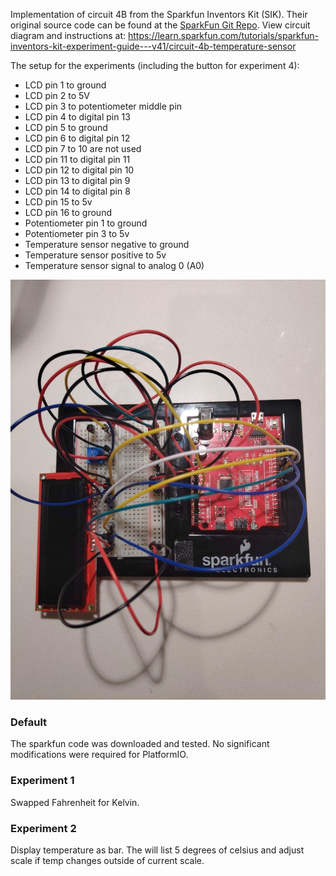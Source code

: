 Implementation of circuit 4B from the Sparkfun Inventors Kit (SIK). Their original source code can be found at the [SparkFun Git Repo](https://github.com/sparkfun/SIK-Guide-Code/tree/master/SIK_Circuit_4B-TemperatureSensor).
View circuit diagram and instructions at: https://learn.sparkfun.com/tutorials/sparkfun-inventors-kit-experiment-guide---v41/circuit-4b-temperature-sensor

The setup for the experiments (including the button for experiment 4):
* LCD pin 1 to ground
* LCD pin 2 to 5V 
* LCD pin 3 to potentiometer middle pin
* LCD pin 4 to digital pin 13 
* LCD pin 5 to ground
* LCD pin 6 to digital pin 12
* LCD pin 7 to 10 are not used
* LCD pin 11 to digital pin 11
* LCD pin 12 to digital pin 10
* LCD pin 13 to digital pin 9
* LCD pin 14 to digital pin 8
* LCD pin 15 to 5v
* LCD pin 16 to ground
* Potentiometer pin 1 to ground
* Potentiometer pin 3 to 5v
* Temperature sensor negative to ground
* Temperature sensor positive to 5v
* Temperature sensor signal to analog 0 (A0)

![Wiring Photo][1]

[1]: doc/4B_Wiring.jpg "4B Circuit Wiring"

### Default
The sparkfun code was downloaded and tested. No significant modifications were required for PlatformIO.

### Experiment 1
Swapped Fahrenheit for Kelvin.

### Experiment 2
Display temperature as bar. The will list 5 degrees of celsius and adjust scale if temp changes outside of current scale.

